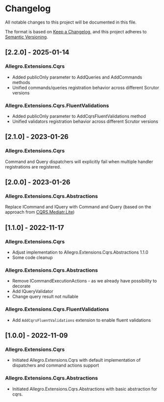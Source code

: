 # Changelog

All notable changes to this project will be documented in this file.

The format is based on [Keep a Changelog](https://keepachangelog.com/en/1.0.0/), and this project adheres
to [Semantic Versioning](https://semver.org/spec/v2.0.0.html).

## [2.2.0] - 2025-01-14
### Allegro.Extensions.Cqrs
- Added publicOnly parameter to AddQueries and AddCommands methods
- Unified commands/queries registration behavior across different Scrutor versions
### Allegro.Extensions.Cqrs.FluentValidations
- Added publicOnly parameter to AddCqrsFluentValidations method
- Unified validators registration behavior across different Scrutor versions

## [2.1.0] - 2023-01-26

### Allegro.Extensions.Cqrs

Command and Query dispatchers will explicitly fail when multiple handler registrations are registered. 

## [2.0.0] - 2023-01-26

### Allegro.Extensions.Cqrs.Abstractions

Replace ICommand and IQuery with Command and Query (based on the approach
from [CQRS.Mediatr.Lite](https://github.com/microsoft/CQRS.Mediatr.Lite/blob/a6f63cf62a5e2b1b48a55b7917ba036c8ae6f3b9/src/sdk/Command/Command.cs))

## [1.1.0] - 2022-11-17

### Allegro.Extensions.Cqrs

* Adjust implementation to Allegro.Extensions.Cqrs.Abstractions 1.1.0
* Some code cleanup

### Allegro.Extensions.Cqrs.Abstractions

* Remove ICommandExecutionActions - as we already have possibility to decorate
* Add IQueryValidator
* Change query result not nullable

### Allegro.Extensions.Cqrs.FluentValidations

* Add `AddCqrsFluentValidations` extension to enable fluent validations

## [1.0.0] - 2022-11-09
### Allegro.Extensions.Cqrs

* Initiated Allegro.Extensions.Cqrs with default implementation of dispatchers and command actions support

### Allegro.Extensions.Cqrs.Abstractions

* Initiated Allegro.Extensions.Cqrs.Abstractions with basic abstraction for cqrs.
